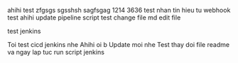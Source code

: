 ahihi
test
zfgsgs
sgsshsh
sagfsgag
1214
3636
test nhan tin hieu tu webhook
test ahihi
update pipeline script
test change file md
edit file

test jenkins

Toi test cicd jenkins nhe
Ahihi oi b
Update moi nhe
Test thay doi file readme va ngay lap tuc run script jenkins
